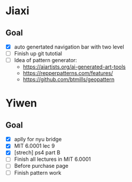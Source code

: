 
# Jiaxi
## Goal
- [x] auto genertated navigation bar with two level
- [ ] Finish up git tutotial
- [ ] Idea of pattern generator: 
  * https://aiartists.org/ai-generated-art-tools
  * https://repperpatterns.com/features/
  * https://github.com/btmills/geopattern

# Yiwen
## Goal
- [x] aplly for nyu bridge
- [x] MIT 6.0001 lec 9
- [x] [strech] ps4 part B
- [ ] Finish all lectures in MIT 6.0001
- [ ] Before purchase page
- [ ] Finish pattern work

